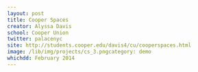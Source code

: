 ```yaml
---
layout: post
title: Cooper Spaces
creator: Alyssa Davis
school: Cooper Union
twitter: palacenyc
site: http://students.cooper.edu/davis4/cu/cooperspaces.html
image: /lib/img/projects/cs_3.pngcategory: demo
whichdd: February 2014
---
```

